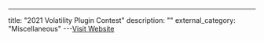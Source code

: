 ---
title: "2021 Volatility Plugin Contest"
description: ""
external_category: "Miscellaneous"
---[Visit Website](https://volatility-labs.blogspot.com/2022/02/the-2021-volatility-plugin-contest-results.html)

